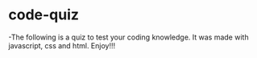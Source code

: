 # code-quiz

-The following is a quiz to test your coding knowledge.   It was made with javascript, css and html.  Enjoy!!!
